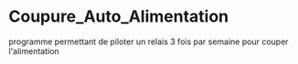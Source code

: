 # Coupure_Auto_Alimentation
programme permettant de piloter un relais 3 fois par semaine pour couper l'alimentation
